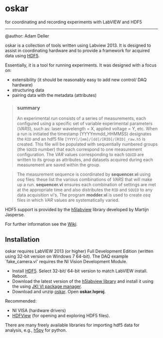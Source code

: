 oskar
=======
for coordinating and recording experiments with LabVIEW and HDF5
****

@author: Adam Deller

oskar is a collection of tools written using Labview 2013. It is designed to assist in coordinating
hardware and to provide a framework for acquired data using [HDF5](https://www.hdfgroup.org/why_hdf/ "https://www.hdfgroup.org/why_hdf/").  

Essentially, it is a tool for running experiments. It was designed with a focus on: 

 - extensibility (it should be reasonably easy to add new control/ DAQ hardware)
 - structuring data
 - pairing data with the metadata (attributes)

>### summary
>An experimental *run* consists of a series of measurements, each configured using a specific set of variable experimental parameters (*VARS*), such as: laser wavelength = X, applied voltage = Y, etc.  When a run is initiated the timestamp (YYYYmmdd_HHMMSS) designates the `RID` and an hdf5 file `[YYYY]/[mm]/[dd]/[RID]/[RID]_raw.h5` is created.  This file will be populated with sequentially numbered groups (the `SQUID` number) that each correspond to one measurement configuration. The *VAR* values corresponding to each `SQUID` are written to its group as attributes, and datasets acquired during each measurement are saved within the group.

> The measurement sequence is coordinated by **sequencer.vi** using *osq* files: these list the various combinations of *VARS* that will make up a run.  **sequencer.vi** ensures each combination of settings are met at the appropriate time and also distributes the `RID` and `SQUID` to any data acquisition vi's.  The program **modder.vi** is used to create *osq* files in which *VAR* values are systematically varied.

HDF5 support is provided by the [h5labview](http://h5labview.sourceforge.net/) library developed by Martijn Jasperse.

For further information see the [Wiki](https://github.com/PositroniumSpectroscopy/oskar/wiki "Wiki").

## Installation

oskar requires LabVIEW 2013 (or higher) Full Development Edition (written using 32-bit version
 on Windows 7 64-bit).  The DAQ example `fake\_camera.vi' requires the NI Vision Development Module.

- Install [HDF5](https://www.hdfgroup.org/HDF5/release/obtain5.html). Select 32-bit/ 64-bit version to match LabVIEW install. Reboot.
- Download the latest version of the [h5labview library](http://h5labview.sourceforge.net/) and install it using the using [JKI VI package manager](http://vipm.jki.net/). 
- Download and unzip [oskar](https://github.com/PositroniumSpectroscopy/oskar). Open **oskar.lvproj**.

Recommended:

 - NI VISA (hardware drivers)
 - [HDFView](https://www.hdfgroup.org/products/java/hdfview/) (for opening and exploring HDF5 files).

There are many freely available libraries for importing hdf5 data for analysis, e.g., [h5py](http://www.h5py.org/) for python.